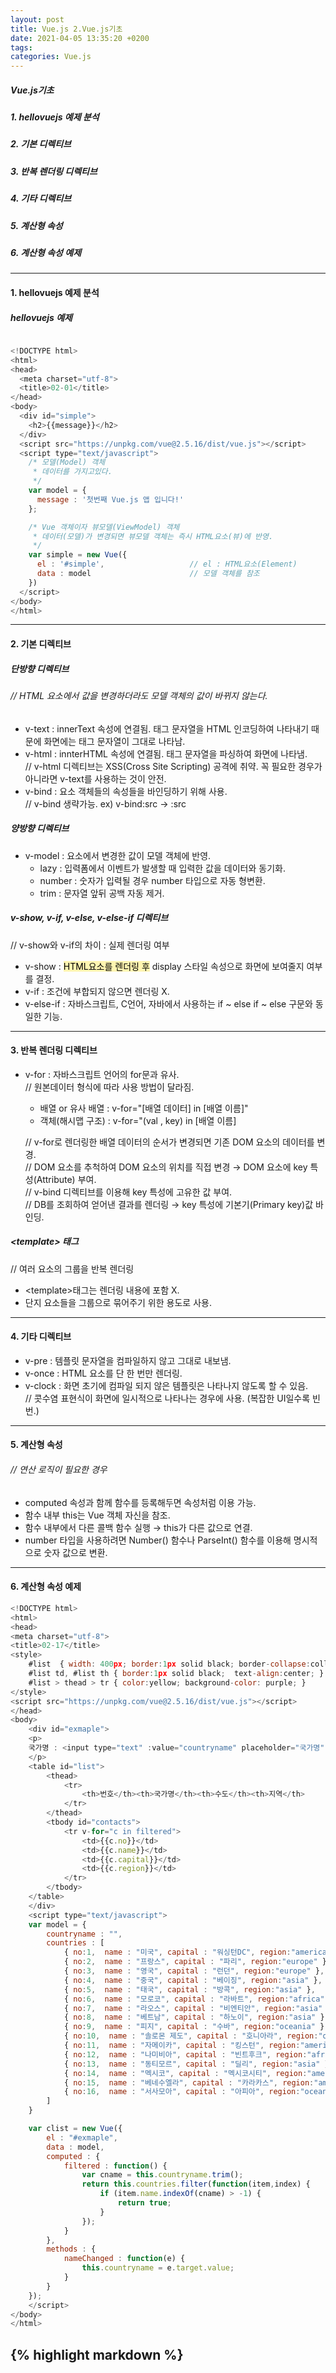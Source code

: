 ```yaml
---
layout: post
title: Vue.js 2.Vue.js기초
date: 2021-04-05 13:35:20 +0200
tags:
categories: Vue.js
---
```


##### Vue.js기초

##### 1. hellovuejs 예제 분석

##### 2. 기본 디렉티브

##### 3. 반복 렌더링 디렉티브

##### 4. 기타 디렉티브

##### 5. 계산형 속성

##### 6. 계산형 속성 예제

---

#### 1. hellovuejs 예제 분석

##### hellovuejs 예제

```javascript

<!DOCTYPE html>
<html>
<head>
  <meta charset="utf-8">
  <title>02-01</title>
</head>
<body>
  <div id="simple">
    <h2>{{message}}</h2>
  </div>
  <script src="https://unpkg.com/vue@2.5.16/dist/vue.js"></script>
  <script type="text/javascript">
    /* 모델(Model) 객체
     * 데이터를 가지고있다.
     */
    var model = {
      message : '첫번째 Vue.js 앱 입니다!'
    };

    /* Vue 객체이자 뷰모델(ViewModel) 객체
     * 데이터(모델)가 변경되면 뷰모델 객체는 즉시 HTML요소(뷰)에 반영.
     */
    var simple = new Vue({
      el : '#simple',                   // el : HTML요소(Element)
      data : model                      // 모델 객체를 참조
    })
  </script>
</body>
</html>

```

---

#### 2. 기본 디렉티브
##### 단방향 디렉티브
###### // HTML 요소에서 값을 변경하더라도 모델 객체의 값이 바뀌지 않는다.

- v-text : innerText 속성에 연결됨. 태그 문자열을 HTML 인코딩하여 나타내기 때문에 화면에는 태그 문자열이 그대로 나타남.
- v-html : innterHTML 속성에 연결됨. 태그 문자열을 파싱하여 화면에 나타냄.  
// v-html 디렉티브는 XSS(Cross Site Scripting) 공격에 취약. 꼭 필요한 경우가 아니라면 v-text를 사용하는 것이 안전.
- v-bind : 요소 객체들의 속성들을 바인딩하기 위해 사용.  
// v-bind 생략가능. ex) v-bind:src → :src  



##### 양방향 디렉티브
- v-model : 요소에서 변경한 값이 모델 객체에 반영.
    + lazy : 입력폼에서 이벤트가 발생할 때 입력한 값을 데이터와 동기화.
    + number : 숫자가 입력될 경우 number 타입으로 자동 형변환.
    + trim : 문자열 앞뒤 공백 자동 제거.



##### v-show, v-if, v-else, v-else-if 디렉티브
// v-show와 v-if의 차이 : 실제 렌더링 여부
- v-show : <mark style='background-color: #fff5b1'> HTML요소를 렌더링 후</mark> display 스타일 속성으로 화면에 보여줄지 여부를 결정.
- v-if : 조건에 부합되지 않으면 렌더링 X.
- v-else-if : 자바스크립트, C언어, 자바에서 사용하는 if ~ else  if ~ else 구문와 동일한 기능.

---

#### 3. 반복 렌더링 디렉티브
- v-for : 자바스크립트 언어의 for문과 유사.  
    // 원본데이터 형식에 따라 사용 방법이 달라짐.
    - 배열 or 유사 배열 : v-for="[배열 데이터] in [배열 이름]"
    - 객체(해시맵 구조) : v-for="(val , key) in [배열 이름]

    // v-for로 렌더링한 배열 데이터의 순서가 변경되면 기존 DOM 요소의 데이터를 변경.  
    // DOM 요소를 추척하여 DOM 요소의 위치를 직접 변경 → DOM 요소에 key 특성(Attribute) 부여.  
    // v-bind 디렉티브를 이용해 key 특성에 고유한 값 부여.  
    // DB를 조회하여 얻어낸 결과를 렌더링 → key 특성에 기본기(Primary key)값 바인딩.  


##### \<template> 태그
// 여러 요소의 그룹을 반복 렌더링
- \<template>태그는 렌더링 내용에 포함 X.
- 단지 요소들을 그룹으로 묶어주기 위한 용도로 사용.

---

#### 4. 기타 디렉티브
- v-pre : 템플릿 문자열을 컴파일하지 않고 그대로 내보냄.
- v-once : HTML 요소를 단 한 번만 렌더링.
- v-clock : 화면 초기에 컴파일 되지 않은 템플릿은 나타나지 않도록 할 수 있음.  
// 콧수염 표현식이 화면에 일시적으로 나타나는 경우에 사용. (복잡한 UI일수록 빈번.)

---

#### 5. 계산형 속성
###### // 연산 로직이 필요한 경우
- computed 속성과 함께 함수를 등록해두면 속성처럼 이용 가능.
- 함수 내부 this는 Vue 객체 자신을 참조.
- 함수 내부에서 다른 콜백 함수 실행 → this가 다른 값으로 연결.
- number 타입을 사용하려면 Number() 함수나 ParseInt() 함수를 이용해 명시적으로 숫자 값으로 변환.

---

#### 6. 계산형 속성 예제
~~~ javascript
<!DOCTYPE html>
<html>
<head>
<meta charset="utf-8">
<title>02-17</title>
<style>
    #list  { width: 400px; border:1px solid black; border-collapse:collapse; }
    #list td, #list th { border:1px solid black;  text-align:center; }
    #list > thead > tr { color:yellow; background-color: purple; }
</style>
<script src="https://unpkg.com/vue@2.5.16/dist/vue.js"></script>
</head>
<body>
    <div id="exmaple">
    <p>
    국가명 : <input type="text" :value="countryname" placeholder="국가명" @input="nameChanged" />
    </p>
	<table id="list">
		<thead>
			<tr>
                <th>번호</th><th>국가명</th><th>수도</th><th>지역</th>
            </tr>
		</thead>
		<tbody id="contacts">
            <tr v-for="c in filtered">
                <td>{{c.no}}</td>
                <td>{{c.name}}</td>
                <td>{{c.capital}}</td>
                <td>{{c.region}}</td>
            </tr>
		</tbody>
	</table>
    </div>
    <script type="text/javascript">
	var model = {
        countryname : "",
        countries : [
            { no:1,  name : "미국", capital : "워싱턴DC", region:"america" },
            { no:2,  name : "프랑스", capital : "파리", region:"europe" },
            { no:3,  name : "영국", capital : "런던", region:"europe" },
            { no:4,  name : "중국", capital : "베이징", region:"asia" },
            { no:5,  name : "태국", capital : "방콕", region:"asia" },
            { no:6,  name : "모로코", capital : "라바트", region:"africa" },
            { no:7,  name : "라오스", capital : "비엔티안", region:"asia" },
            { no:8,  name : "베트남", capital : "하노이", region:"asia" },
            { no:9,  name : "피지", capital : "수바", region:"oceania" },
            { no:10,  name : "솔로몬 제도", capital : "호니아라", region:"oceania" },
            { no:11,  name : "자메이카", capital : "킹스턴", region:"america" },
            { no:12,  name : "나미비아", capital : "빈트후크", region:"africa" },
            { no:13,  name : "동티모르", capital : "딜리", region:"asia" },
            { no:14,  name : "멕시코", capital : "멕시코시티", region:"america" },
            { no:15,  name : "베네수엘라", capital : "카라카스", region:"america" },
            { no:16,  name : "서사모아", capital : "아피아", region:"oceania" }
   	    ]
    }

    var clist = new Vue({
        el : "#exmaple",
        data : model,
        computed : {
            filtered : function() {
                var cname = this.countryname.trim();
                return this.countries.filter(function(item,index) {
                    if (item.name.indexOf(cname) > -1) {
                        return true;
                    }
                });
            }
        },
        methods : {
            nameChanged : function(e) {
                this.countryname = e.target.value;
            }
        }
    });
    </script>
</body>
</html>
~~~

{% highlight markdown %}
---

